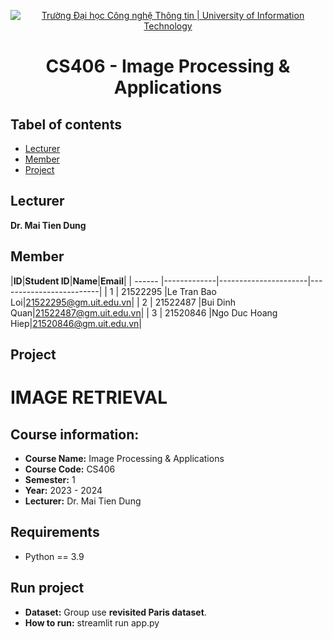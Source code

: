 <p align="center">
  <a href="https://www.uit.edu.vn/" title="Trường Đại học Công nghệ Thông tin" style="border: 5;">
    <img src="https://i.imgur.com/WmMnSRt.png" alt="Trường Đại học Công nghệ Thông tin | University of Information Technology">
  </a>
</p>

<!-- Title -->
<h1 align="center"><b>CS406 - Image Processing & Applications</b></h1>



## Tabel of contents
* [ Lecturer](#lecturer)
* [ Member](#member)
* [ Project](#project)
## Lecturer
<a name="lecturer"></a>
**Dr. Mai Tien Dung**

## Member
<a name="member"></a>
<a name="member"></a>
|**ID**|**Student ID**|**Name**|**Email**|
| ------ |-------------|----------------------|-------------------------|
| 1      | 21522295   	 |Le Tran Bao Loi|21522295@gm.uit.edu.vn|
| 2      | 21522487 	 |Bui Dinh Quan|21522487@gm.uit.edu.vn|
| 3      | 21520846      |Ngo Duc Hoang Hiep|21520846@gm.uit.edu.vn|

## Project
<a name="project"></a>
# IMAGE RETRIEVAL

## Course information:

-   **Course Name:** Image Processing & Applications
-   **Course Code:** CS406
-   **Semester:** 1
-   **Year:** 2023 - 2024
-   **Lecturer:** Dr. Mai Tien Dung

## Requirements
- Python == 3.9
## Run project
- **Dataset:** Group use **revisited Paris dataset**.
- **How to run:** streamlit run app.py